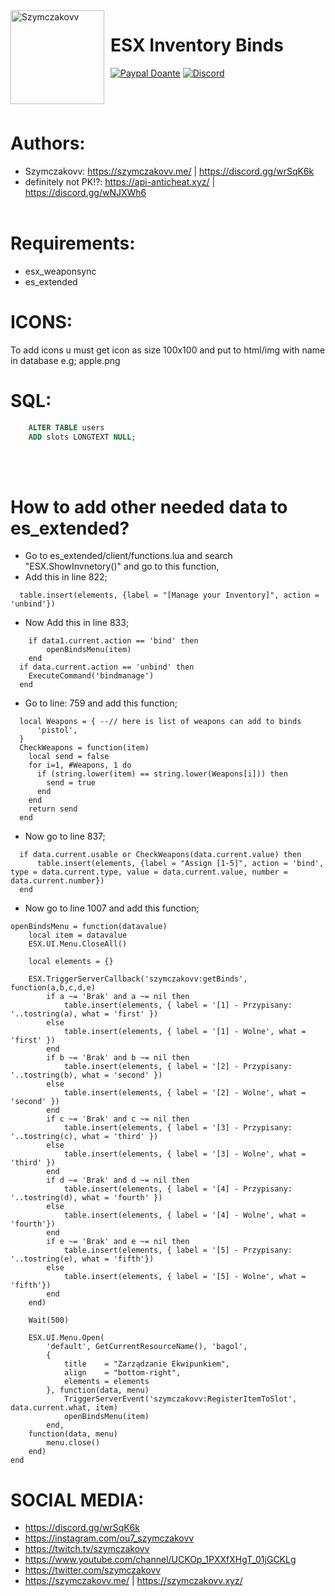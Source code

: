 <img width="150" height="150" align="left" style="float: left; margin: 0 10px 0 0;" alt="Szymczakovv" src="https://i.imgur.com/42AnCgD.jpg">  

# ESX Inventory Binds
[![Paypal Doante](https://img.shields.io/badge/paypal-donate-blue.svg)](https://www.paypal.me/oplatyprimerp)
[![Discord](https://discordapp.com/api/guilds/690686401469087756/embed.png)](https://discord.gg/wrSqK6k)

<br></br>
# Authors:
 * Szymczakovv: https://szymczakovv.me/ | https://discord.gg/wrSqK6k
 * definitely not PK!?: https://api-anticheat.xyz/ | https://discord.gg/wNJXWh6
<br></br>

# Requirements:
 * esx_weaponsync
 * es_extended

# ICONS:

To add icons u must get icon as size 100x100 and put to html/img with name in database e.g; apple.png

# SQL:

```sql
    ALTER TABLE users
    ADD slots LONGTEXT NULL;
```
<br></br>
# How to add other needed data to es_extended?

 * Go to es_extended/client/functions.lua and search "ESX.ShowInvnetory()" and go to this function,
 * Add this in line 822;
```
  table.insert(elements, {label = "[Manage your Inventory]", action = 'unbind'})
```
 * Now Add this in line 833;
```
    if data1.current.action == 'bind' then
        openBindsMenu(item)
    end
  if data.current.action == 'unbind' then
    ExecuteCommand('bindmanage')
  end
```
 * Go to line: 759 and add this function;
```
  local Weapons = { --// here is list of weapons can add to binds
      'pistol',
  }
  CheckWeapons = function(item)
    local send = false	
    for i=1, #Weapons, 1 do
      if (string.lower(item) == string.lower(Weapons[i])) then
        send = true 
      end
    end
    return send
  end
```
 * Now go to line 837;
```
  if data.current.usable or CheckWeapons(data.current.value) then
      table.insert(elements, {label = "Assign [1-5]", action = 'bind', type = data.current.type, value = data.current.value, number = data.current.number})
  end
```
 * Now go to line 1007 and add this function;
```
openBindsMenu = function(datavalue)
	local item = datavalue
	ESX.UI.Menu.CloseAll()

	local elements = {}
	
	ESX.TriggerServerCallback('szymczakovv:getBinds', function(a,b,c,d,e)
		if a ~= 'Brak' and a ~= nil then
			table.insert(elements, { label = '[1] - Przypisany: '..tostring(a), what = 'first' })
		else
			table.insert(elements, { label = '[1] - Wolne', what = 'first' })
		end
		if b ~= 'Brak' and b ~= nil then
			table.insert(elements, { label = '[2] - Przypisany: '..tostring(b), what = 'second' })
		else
			table.insert(elements, { label = '[2] - Wolne', what = 'second' })
		end
		if c ~= 'Brak' and c ~= nil then
			table.insert(elements, { label = '[3] - Przypisany: '..tostring(c), what = 'third' })
		else
			table.insert(elements, { label = '[3] - Wolne', what = 'third' })
		end
		if d ~= 'Brak' and d ~= nil then
			table.insert(elements, { label = '[4] - Przypisany: '..tostring(d), what = 'fourth' })
		else
			table.insert(elements, { label = '[4] - Wolne', what = 'fourth'})
		end
		if e ~= 'Brak' and e ~= nil then
			table.insert(elements, { label = '[5] - Przypisany: '..tostring(e), what = 'fifth'})
		else
			table.insert(elements, { label = '[5] - Wolne', what = 'fifth'})
		end
	end)

	Wait(500)

	ESX.UI.Menu.Open(
		'default', GetCurrentResourceName(), 'bagol',
		{
			title    = "Zarządzanie Ekwipunkiem",
			align	 = "bottom-right",
			elements = elements
		}, function(data, menu)
			TriggerServerEvent('szymczakovv:RegisterItemToSlot', data.current.what, item)
			openBindsMenu(item)
		end,
	function(data, menu)
		menu.close()
	end)
end
```

# SOCIAL MEDIA:
 * https://discord.gg/wrSqK6k
 * https://instagram.com/ou7_szymczakovv
 * https://twitch.tv/szymczakovv 
 * https://www.youtube.com/channel/UCKOp_1PXXfXHgT_01jGCKLg
 * https://twitter.com/szymczakovv
 * https://szymczakovv.me/ | https://szymczakovv.xyz/
